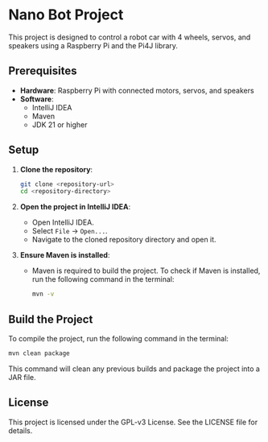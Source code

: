 # Nano Bot Project

This project is designed to control a robot car with 4 wheels, servos, and speakers using a Raspberry Pi and the Pi4J library.

## Prerequisites

- **Hardware**: Raspberry Pi with connected motors, servos, and speakers
- **Software**:
    - IntelliJ IDEA
    - Maven
    - JDK 21 or higher

## Setup

1. **Clone the repository**:
    ```sh
    git clone <repository-url>
    cd <repository-directory>
    ```

2. **Open the project in IntelliJ IDEA**:
    - Open IntelliJ IDEA.
    - Select `File` -> `Open...`.
    - Navigate to the cloned repository directory and open it.

3. **Ensure Maven is installed**:
    - Maven is required to build the project. To check if Maven is installed, run the following command in the terminal:
        ```sh
        mvn -v
        ```

## Build the Project

To compile the project, run the following command in the terminal:
```sh
mvn clean package
```
This command will clean any previous builds and package the project into a JAR file.  

## License
This project is licensed under the GPL-v3 License. See the LICENSE file for details.